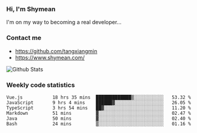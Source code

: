 ### Hi, I'm Shymean

I'm on my way to becoming a real developer...

### Contact me

- <https://github.com/tangxiangmin>
- <https://www.shymean.com/>

![Github Stats](https://github-readme-stats.vercel.app/api?username=tangxiangmin&show_icons=true&theme=dark)


###  Weekly code statistics

<!--START_SECTION:waka-->

```text
Vue.js           18 hrs 35 mins  █████████████▒░░░░░░░░░░░   53.32 %
JavaScript       9 hrs 4 mins    ██████▓░░░░░░░░░░░░░░░░░░   26.05 %
TypeScript       3 hrs 54 mins   ██▓░░░░░░░░░░░░░░░░░░░░░░   11.20 %
Markdown         51 mins         ▓░░░░░░░░░░░░░░░░░░░░░░░░   02.47 %
Java             50 mins         ▓░░░░░░░░░░░░░░░░░░░░░░░░   02.40 %
Bash             24 mins         ▒░░░░░░░░░░░░░░░░░░░░░░░░   01.16 %
```

<!--END_SECTION:waka-->